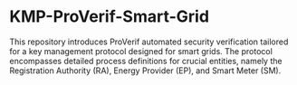 # KMP-ProVerif-Smart-Grid
This repository introduces ProVerif automated security verification tailored for a key management protocol designed for smart grids. The protocol encompasses detailed process definitions for crucial entities, namely the Registration Authority (RA), Energy Provider (EP), and Smart Meter (SM).
